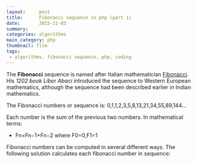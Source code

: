 ```yaml
---
layout:     post
title:      Fibonacci sequence in php (part 1)
date:       2015-11-03
summary:    
categories: algorithms
main_category: php
thumbnail: film
tags:
 - algorithms, fibonacci sequence, php, coding
---
```

The __Fibonacci__ sequence is named after Italian mathematician [Fibonacci](https://en.wikipedia.org/wiki/Fibonacci_number "Fibonacci"). 
His *1202 book Liber Abaci* introduced the sequence to Western European mathematics, although the sequence had been described earlier in Indian mathematics.

The Fibonacci numbers or sequence is: 0,1,1,2,3,5,8,13,21,34,55,89,144…

Each number is the sum of the previous two numbers. In mathematical terms: 

+ Fn=Fn−1+Fn−2 where F0=0,F1=1

Fibonacci numbers can be computed in several different ways. The following solution calculates each fibonacci number in sequence:

<script src="https://gist.github.com/biroa/f8ec3349e3544700f1c1.js"></script>
